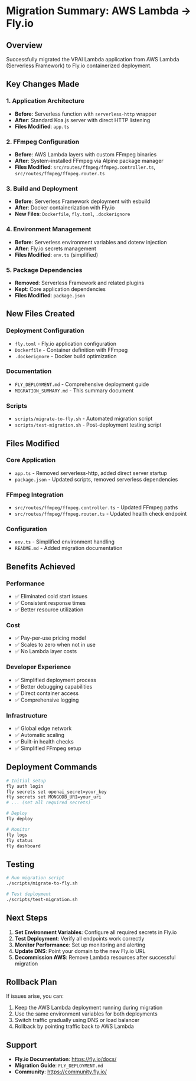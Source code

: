 # Migration Summary: AWS Lambda → Fly.io

## Overview

Successfully migrated the VRAI Lambda application from AWS Lambda (Serverless Framework) to Fly.io containerized deployment.

## Key Changes Made

### 1. Application Architecture
- **Before**: Serverless function with `serverless-http` wrapper
- **After**: Standard Koa.js server with direct HTTP listening
- **Files Modified**: `app.ts`

### 2. FFmpeg Configuration
- **Before**: AWS Lambda layers with custom FFmpeg binaries
- **After**: System-installed FFmpeg via Alpine package manager
- **Files Modified**: `src/routes/ffmpeg/ffmpeg.controller.ts`, `src/routes/ffmpeg/ffmpeg.router.ts`

### 3. Build and Deployment
- **Before**: Serverless Framework deployment with esbuild
- **After**: Docker containerization with Fly.io
- **New Files**: `Dockerfile`, `fly.toml`, `.dockerignore`

### 4. Environment Management
- **Before**: Serverless environment variables and dotenv injection
- **After**: Fly.io secrets management
- **Files Modified**: `env.ts` (simplified)

### 5. Package Dependencies
- **Removed**: Serverless Framework and related plugins
- **Kept**: Core application dependencies
- **Files Modified**: `package.json`

## New Files Created

### Deployment Configuration
- `fly.toml` - Fly.io application configuration
- `Dockerfile` - Container definition with FFmpeg
- `.dockerignore` - Docker build optimization

### Documentation
- `FLY_DEPLOYMENT.md` - Comprehensive deployment guide
- `MIGRATION_SUMMARY.md` - This summary document

### Scripts
- `scripts/migrate-to-fly.sh` - Automated migration script
- `scripts/test-migration.sh` - Post-deployment testing script

## Files Modified

### Core Application
- `app.ts` - Removed serverless-http, added direct server startup
- `package.json` - Updated scripts, removed serverless dependencies

### FFmpeg Integration
- `src/routes/ffmpeg/ffmpeg.controller.ts` - Updated FFmpeg paths
- `src/routes/ffmpeg/ffmpeg.router.ts` - Updated health check endpoint

### Configuration
- `env.ts` - Simplified environment handling
- `README.md` - Added migration documentation

## Benefits Achieved

### Performance
- ✅ Eliminated cold start issues
- ✅ Consistent response times
- ✅ Better resource utilization

### Cost
- ✅ Pay-per-use pricing model
- ✅ Scales to zero when not in use
- ✅ No Lambda layer costs

### Developer Experience
- ✅ Simplified deployment process
- ✅ Better debugging capabilities
- ✅ Direct container access
- ✅ Comprehensive logging

### Infrastructure
- ✅ Global edge network
- ✅ Automatic scaling
- ✅ Built-in health checks
- ✅ Simplified FFmpeg setup

## Deployment Commands

```bash
# Initial setup
fly auth login
fly secrets set openai_secret=your_key
fly secrets set MONGODB_URI=your_uri
# ... (set all required secrets)

# Deploy
fly deploy

# Monitor
fly logs
fly status
fly dashboard
```

## Testing

```bash
# Run migration script
./scripts/migrate-to-fly.sh

# Test deployment
./scripts/test-migration.sh
```

## Next Steps

1. **Set Environment Variables**: Configure all required secrets in Fly.io
2. **Test Deployment**: Verify all endpoints work correctly
3. **Monitor Performance**: Set up monitoring and alerting
4. **Update DNS**: Point your domain to the new Fly.io URL
5. **Decommission AWS**: Remove Lambda resources after successful migration

## Rollback Plan

If issues arise, you can:
1. Keep the AWS Lambda deployment running during migration
2. Use the same environment variables for both deployments
3. Switch traffic gradually using DNS or load balancer
4. Rollback by pointing traffic back to AWS Lambda

## Support

- **Fly.io Documentation**: https://fly.io/docs/
- **Migration Guide**: `FLY_DEPLOYMENT.md`
- **Community**: https://community.fly.io/ 
